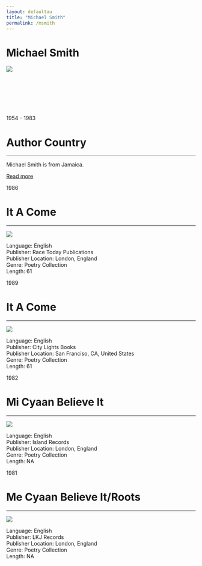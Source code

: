 ```yaml
---
layout: defaultau
title: "Michael Smith"
permalink: /msmith
---
```

<!-- partial:index.partial.html -->
<div class="content">
    <h1>Michael Smith</h1>
    <div class="quote">
        <div><img src="https://2.bp.blogspot.com/_Ca61V1Z1LU0/THIiT8Oe4uI/AAAAAAAALQM/a6QKhY4f9gE/s1600/michael+smith+foto+3.jpg" class="logo"></div>
    </div>
    <div class="timeline">
        <div style="padding-bottom:100px;"></div>
        <div class="block">
            <div class="date right"><p class="right">1954 - 1983</p></div>
            <div class="dot"></div>
            <div class="left first">
                <h1>Author Country</h1><hr>
            <p>Michael Smith is from Jamaica.</p>
                <a href="https://en.wikipedia.org/wiki/Mikey_Smith" target="_blank">Read more</a>
            </div>
        </div>
        <div class="block">
            <div class="date left"><p class="left">1986</p></div>
            <div class="dot"></div>
            <div class="right">
                <h1>It A Come</h1><hr>
                <p><img src="https://www.reggaeholland.com/wp-content/uploads/Untitled-5.jpg"></p>
                <p>
                Language: English<br>
                Publisher: Race Today Publications<br>
                Publisher Location: London, England<br>
                Genre: Poetry Collection<br>
                Length: 61<br>
                </p>
            </div>
        </div>
         <div class="block">
            <div class="date left"><p class="left">1989</p></div>
            <div class="dot"></div>
            <div class="right">
                <h1>It A Come</h1><hr>
                <p><img src="https://images-na.ssl-images-amazon.com/images/I/51FaLPMCs6L._SX343_BO1,204,203,200_.jpg"></p>
                <p>
                Language: English<br>
                Publisher: City Lights Books<br>
                Publisher Location: San Franciso, CA, United States<br>
                Genre: Poetry Collection<br>
                Length: 61<br>
                </p>
            </div>
        </div>
        <div class="block">
            <div class="date left"><p class="left">1982</p></div>
            <div class="dot"></div>
            <div class="right">
                <h1>Mi Cyaan Believe It</h1><hr>
                <p><img src="https://img.discogs.com/N5XBylJ_rijDtPpjT2MCBwiOlTI=/fit-in/300x300/filters:strip_icc():format(jpeg):mode_rgb():quality(40)/discogs-images/R-1169120-1447543928-3847.mpo.jpg"></p>
                <p>
                Language: English<br>
                Publisher: Island Records<br>
                Publisher Location: London, England<br>
                Genre: Poetry Collection<br>
                Length: NA<br>
                </p>
            </div>
        </div>
        <div class="block">
            <div class="date left"><p class="left">1981</p></div>
            <div class="dot"></div>
            <div class="right">
                <h1>Me Cyaan Believe It/Roots</h1><hr>
                <p><img src="https://th.bing.com/th/id/R.fb38dc754aac4e1f552353482de902c9?rik=YiLvOUMh6gEcGw&riu=http%3a%2f%2f2.bp.blogspot.com%2f_5IdEvMimaF4%2fS8tjbR55LRI%2fAAAAAAAAADc%2fSuQ6NX_5gTE%2fs1600%2fabu_baka2.jpg&ehk=pk7OI5uGPwrEUFhoNC1U%2bLz%2bj2FNoP0OwQAf5KxcHrQ%3d&risl=&pid=ImgRaw&r=0"></p>
                <p>
                Language: English<br>
                Publisher: LKJ Records<br>
                Publisher Location: London, England<br>
                Genre: Poetry Collection<br>
                Length: NA<br>
                </p>
            </div>
        </div>


</div>
<!-- partial -->
  <script src='https://cdnjs.cloudflare.com/ajax/libs/jquery/3.1.1/jquery.min.js'></script><script  src="assets/js/authorscript.js"></script>           